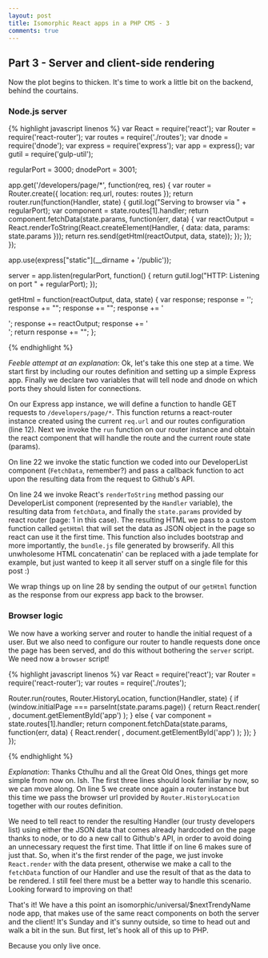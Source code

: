 ```yaml
---
layout: post
title: Isomorphic React apps in a PHP CMS - 3
comments: true
---
```


## Part 3 - Server and client-side rendering

Now the plot begins to thicken. It's time to work a little bit on the backend, behind the courtains. 

### Node.js server

{% highlight javascript linenos %}
var React = require('react');
var Router = require('react-router');
var routes = require('./routes');
var dnode = require('dnode');
var express = require('express');
var app = express();
var gutil = require('gulp-util');

regularPort = 3000;
dnodePort = 3001;

app.get('/developers/page/*', function(req, res) {
  var router = Router.create({
    location: req.url,
    routes: routes
  });
  return router.run(function(Handler, state) {
    gutil.log("Serving to browser via " + regularPort);
    var component = state.routes[1].handler;
    return component.fetchData(state.params, function(err, data) {
      var reactOutput = React.renderToString(React.createElement(Handler, {
        data: data,
        params: state.params
      }));
      return res.send(getHtml(reactOutput, data, state));
    });
  });
});

app.use(express["static"](__dirname + '/public'));

server = app.listen(regularPort, function() {
  return gutil.log("HTTP: Listening on port " + regularPort);
});

getHtml = function(reactOutput, data, state) {
  var response;
  response = '<link rel="stylesheet" href="https://maxcdn.bootstrapcdn.com/bootstrap/3.3.5/css/bootstrap.min.css">';
  response += "<script>window.reactData = " + (JSON.stringify(data)) + "</script>";
  response += "<script>window.initialPage = " + state.params.page + "</script>";
  response += '<div id="app" class="container">';
  response += reactOutput;
  response += '</div>';
  return response += "<script src='http://localhost:" + regularPort + "/js/bundle.js'></script>";
};

{% endhighlight %}

*Feeble attempt at an explanation*: Ok, let's take this one step at a time. We start first by including our routes definition and setting  up a simple Express app. Finally we declare two variables that will tell node and dnode on which ports they should listen for connections.

On our Express app instance, we will define a function to handle GET requests to `/developers/page/*`. This function returns a react-router instance created using the current `req.url` and our routes configuration (line 12). Next we invoke the `run` function on our router instance and obtain the react component that will handle the route  and the current route state (params).

On line 22 we invoke the static function we coded into our DeveloperList component (`FetchData`, remember?) and pass a callback function to act upon the resulting data from the request to Github's API.

On line 24 we invoke React's `renderToString` method passing our DeveloperList component (represented by the `Handler` variable), the resulting data from `fetchData`, and finally the `state.params` provided by react router (page: 1 in this case). The resulting HTML we pass to a custom function called `getHtml`  that will set the data as JSON object in the page so react can use it the first time. This function also includes bootstrap and more importantly, the `bundle.js` file generated by browserify. All this unwholesome HTML concatenatin' can be replaced with a jade template for example, but just wanted to keep it all server stuff on a single file for this post :)

We wrap things up on line 28 by sending the output of our `getHtml` function as the response from our express app back to the browser.

### Browser logic

We  now have a working server and router to handle the initial request of a user. But we also need to configure our router to handle requests done once the page has been served, and do this without bothering the `server` script. We need now a `browser` script!


{% highlight javascript linenos %}
var React = require('react');
var Router = require('react-router');
var routes = require('./routes');

Router.run(routes, Router.HistoryLocation, function(Handler, state) {
  if (window.initialPage === parseInt(state.params.page)) {
    return React.render(
      <Handler data={window.reactData} params={state.params}/>, document.getElementById('app')
    );
  } else {
    var component = state.routes[1].handler;
    return component.fetchData(state.params, function(err, data) {
      React.render(
      <Handler data={data} params={state.params}/>, document.getElementById('app')
      );
    });
  }
});

{% endhighlight %}

*Explanation*: Thanks Cthulhu and all the Great Old Ones, things get more simple from now on. Ish. The first three lines should look familiar by now, so we can move along. On line 5 we create once again a router instance but this time we pass the browser url provided by `Router.HistoryLocation` together with our routes definition.

We need to tell react to render the resulting Handler (our trusty developers list) using either the JSON data that comes already hardcoded on the page thanks to node, or to do a new call to Github's API, in order to avoid doing an unnecessary request the first time. That little if on line 6 makes sure of just that. So, when it's the first render of the page, we just invoke `React.render` with the data present, otherwise we make a call to the `fetchData` function of our Handler and use the result of that as the data to be rendered. I still feel there must be a better way to handle this scenario. Looking forward to improving on that!

That's it! We have a this point an isomorphic/universal/$nextTrendyName node app, that makes use of the same react components on both the server and the client! It's Sunday and it's sunny outside, so time to head out and walk a bit in the sun. But first, let's hook all of this up to PHP. 

Because you only live once.
